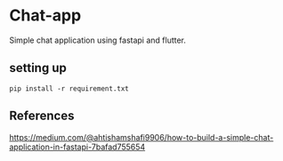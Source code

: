 # Chat-app

Simple chat application using fastapi and flutter.

## setting up

```
pip install -r requirement.txt
```

## References 

https://medium.com/@ahtishamshafi9906/how-to-build-a-simple-chat-application-in-fastapi-7bafad755654
